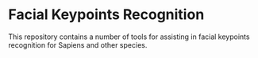 # Facial Keypoints Recognition

This repository contains a number of tools for assisting in facial keypoints recognition for Sapiens and other species.
